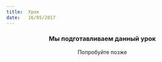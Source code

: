 ```yaml
---
title:  Урок
date:   16/05/2017
---
```


### <center>Мы подготавливаем данный урок</center>
<center>Попробуйте позже</center>